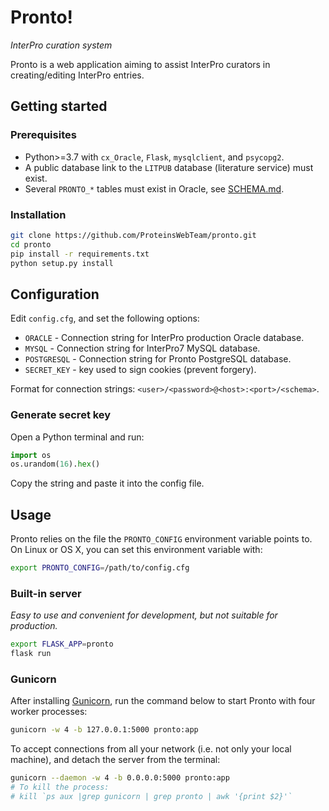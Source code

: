 # Pronto!

*InterPro curation system*

Pronto is a web application aiming to assist InterPro curators in creating/editing InterPro entries.
 
## Getting started

### Prerequisites

- Python>=3.7 with `cx_Oracle`, `Flask`, `mysqlclient`, and `psycopg2`.
- A public database link to the `LITPUB` database (literature service) must exist.
- Several `PRONTO_*` tables must exist in Oracle, see [SCHEMA.md](/SCHEMA.md).

### Installation

```bash
git clone https://github.com/ProteinsWebTeam/pronto.git
cd pronto
pip install -r requirements.txt
python setup.py install
```

## Configuration

Edit `config.cfg`, and set the following options:

* `ORACLE` - Connection string for InterPro production Oracle database.
* `MYSQL` - Connection string for InterPro7 MySQL database.
* `POSTGRESQL` - Connection string for Pronto PostgreSQL database.
* `SECRET_KEY` - key used to sign cookies (prevent forgery).

Format for connection strings: `<user>/<password>@<host>:<port>/<schema>`.

### Generate secret key

Open a Python terminal and run:

```python
import os
os.urandom(16).hex()
```

Copy the string and paste it into the config file.

## Usage

Pronto relies on the file the `PRONTO_CONFIG` environment variable points to. On Linux or OS X, you can set this environment variable with:
  
```bash
export PRONTO_CONFIG=/path/to/config.cfg
```

### Built-in server

*Easy to use and convenient for development, but not suitable for production.*

```bash
export FLASK_APP=pronto
flask run
```

### Gunicorn

After installing [Gunicorn](http://gunicorn.org/), run the command below to start Pronto with four worker processes:

```bash
gunicorn -w 4 -b 127.0.0.1:5000 pronto:app
```

To accept connections from all your network (i.e. not only your local machine), and detach the server from the terminal:  

```bash
gunicorn --daemon -w 4 -b 0.0.0.0:5000 pronto:app
# To kill the process:
# kill `ps aux |grep gunicorn | grep pronto | awk '{print $2}'`
```
